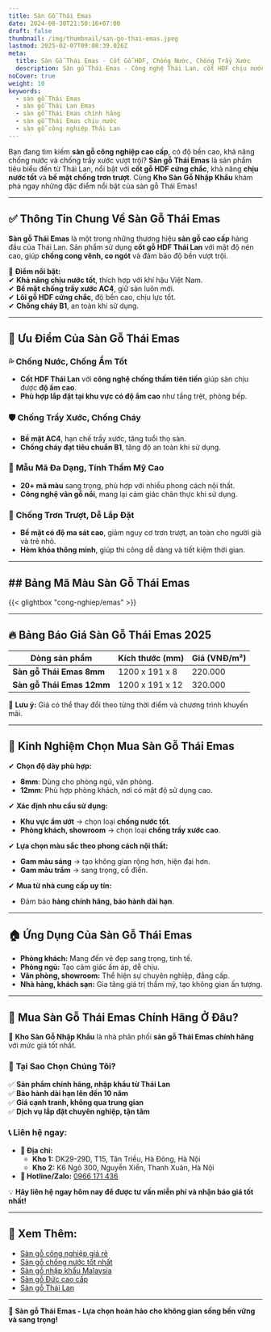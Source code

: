 ```yaml
---
title: Sàn Gỗ Thái Emas
date: 2024-08-30T21:50:16+07:00
draft: false
thumbnail: /img/thumbnail/san-go-thai-emas.jpeg
lastmod: 2025-02-07T09:08:39.026Z
meta:
  title: Sàn Gỗ Thái Emas - Cốt Gỗ HDF, Chống Nước, Chống Trầy Xước
  description: Sàn gỗ Thái Emas - Công nghệ Thái Lan, cốt HDF chịu nước, chống cháy, chống trơn trượt. Lựa chọn hoàn hảo cho không gian sống bền vững.
noCover: true
weight: 10
keywords:
  - sàn gỗ Thái Emas
  - sàn gỗ Thái Lan Emas
  - sàn gỗ Thái Emas chính hãng
  - sàn gỗ Thái Emas chịu nước
  - sàn gỗ công nghiệp Thái Lan
---
```


Bạn đang tìm kiếm **sàn gỗ công nghiệp cao cấp**, có độ bền cao, khả năng chống nước và chống trầy xước vượt trội? **Sàn gỗ Thái Emas** là sản phẩm tiêu biểu đến từ Thái Lan, nổi bật với **cốt gỗ HDF cứng chắc**, khả năng **chịu nước tốt** và **bề mặt chống trơn trượt**. Cùng **Kho Sàn Gỗ Nhập Khẩu** khám phá ngay những đặc điểm nổi bật của sàn gỗ Thái Emas!

---

## ✅ Thông Tin Chung Về Sàn Gỗ Thái Emas

**Sàn gỗ Thái Emas** là một trong những thương hiệu **sàn gỗ cao cấp** hàng đầu của Thái Lan. Sản phẩm sử dụng **cốt gỗ HDF Thái Lan** với mật độ nén cao, giúp **chống cong vênh, co ngót** và đảm bảo độ bền vượt trội.

📌 **Điểm nổi bật:**  
✔ **Khả năng chịu nước tốt**, thích hợp với khí hậu Việt Nam.  
✔ **Bề mặt chống trầy xước AC4**, giữ sàn luôn mới.  
✔ **Lõi gỗ HDF cứng chắc**, độ bền cao, chịu lực tốt.  
✔ **Chống cháy B1**, an toàn khi sử dụng.  

---

## 🌟 Ưu Điểm Của Sàn Gỗ Thái Emas

### 💦 **Chống Nước, Chống Ẩm Tốt**
- **Cốt HDF Thái Lan** với **công nghệ chống thấm tiên tiến** giúp sàn chịu được **độ ẩm cao**.  
- **Phù hợp lắp đặt tại khu vực có độ ẩm cao** như tầng trệt, phòng bếp.  

### 🛡️ **Chống Trầy Xước, Chống Cháy**
- **Bề mặt AC4**, hạn chế trầy xước, tăng tuổi thọ sàn.  
- **Chống cháy đạt tiêu chuẩn B1**, tăng độ an toàn khi sử dụng.  

### 🎨 **Mẫu Mã Đa Dạng, Tính Thẩm Mỹ Cao**
- **20+ mã màu** sang trọng, phù hợp với nhiều phong cách nội thất.  
- **Công nghệ vân gỗ nổi**, mang lại cảm giác chân thực khi sử dụng.  

### 🔧 **Chống Trơn Trượt, Dễ Lắp Đặt**
- **Bề mặt có độ ma sát cao**, giảm nguy cơ trơn trượt, an toàn cho người già và trẻ nhỏ.  
- **Hèm khóa thông minh**, giúp thi công dễ dàng và tiết kiệm thời gian.  

---

## ## Bảng Mã Màu Sàn Gỗ Thái Emas

{{< glightbox "cong-nghiep/emas" >}}

---

## 🔥 Bảng Báo Giá Sàn Gỗ Thái Emas 2025

| **Dòng sản phẩm**         | **Kích thước (mm)** | **Giá (VNĐ/m²)** |
|---------------------------|---------------------|------------------|
| **Sàn gỗ Thái Emas 8mm**  | 1200 x 191 x 8     | 220.000         |
| **Sàn gỗ Thái Emas 12mm** | 1200 x 191 x 12    | 320.000         |

📌 **Lưu ý:** Giá có thể thay đổi theo từng thời điểm và chương trình khuyến mãi.

---

## 🎯 Kinh Nghiệm Chọn Mua Sàn Gỗ Thái Emas

✔ **Chọn độ dày phù hợp:**  
   - **8mm**: Dùng cho phòng ngủ, văn phòng.  
   - **12mm**: Phù hợp phòng khách, nơi có mật độ sử dụng cao.  

✔ **Xác định nhu cầu sử dụng:**  
   - **Khu vực ẩm ướt** → chọn loại **chống nước tốt**.  
   - **Phòng khách, showroom** → chọn loại **chống trầy xước cao**.  

✔ **Lựa chọn màu sắc theo phong cách nội thất:**  
   - **Gam màu sáng** → tạo không gian rộng hơn, hiện đại hơn.  
   - **Gam màu trầm** → sang trọng, cổ điển.  

✔ **Mua từ nhà cung cấp uy tín:**  
   - Đảm bảo **hàng chính hãng, bảo hành dài hạn**.  

---

## 🏠 Ứng Dụng Của Sàn Gỗ Thái Emas

- **Phòng khách:** Mang đến vẻ đẹp sang trọng, tinh tế.  
- **Phòng ngủ:** Tạo cảm giác ấm áp, dễ chịu.  
- **Văn phòng, showroom:** Thể hiện sự chuyên nghiệp, đẳng cấp.  
- **Nhà hàng, khách sạn:** Gia tăng giá trị thẩm mỹ, tạo không gian ấn tượng.  

---

## 📍 Mua Sàn Gỗ Thái Emas Chính Hãng Ở Đâu?

🔎 **Kho Sàn Gỗ Nhập Khẩu** là nhà phân phối **sàn gỗ Thái Emas chính hãng** với mức giá tốt nhất.

### 🎯 **Tại Sao Chọn Chúng Tôi?**
✅ **Sản phẩm chính hãng, nhập khẩu từ Thái Lan**  
✅ **Bảo hành dài hạn lên đến 10 năm**  
✅ **Giá cạnh tranh, không qua trung gian**  
✅ **Dịch vụ lắp đặt chuyên nghiệp, tận tâm**  

### 📞 **Liên hệ ngay:**
- **📍 Địa chỉ:**  
  - **Kho 1:** DK29-29D, T15, Tân Triều, Hà Đông, Hà Nội  
  - **Kho 2:** K6 Ngõ 300, Nguyễn Xiển, Thanh Xuân, Hà Nội  
- **📲 Hotline/Zalo:** [0966 171 436](tel:0966171436)  

💡 **Hãy liên hệ ngay hôm nay để được tư vấn miễn phí và nhận báo giá tốt nhất!**

---

## 🔗 Xem Thêm:

- [Sàn gỗ công nghiệp giá rẻ](/san-go-cong-nghiep/san-go-gia-re/)  
- [Sàn gỗ chống nước tốt nhất](/san-go-cong-nghiep/san-go-chiu-nuoc/)  
- [Sàn gỗ nhập khẩu Malaysia](/san-go-cong-nghiep/kho-san-go-malaysia/)  
- [Sàn gỗ Đức cao cấp](/san-go-cong-nghiep/san-go-duc-nhap-khau/)  
- [Sàn gỗ Thái Lan](/san-go-cong-nghiep/san-go-thai-lan/)  

---

📢 **Sàn gỗ Thái Emas - Lựa chọn hoàn hảo cho không gian sống bền vững và sang trọng!**
